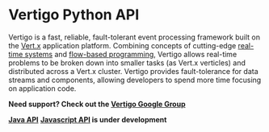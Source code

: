Vertigo Python API
==================

Vertigo is a fast, reliable, fault-tolerant event processing framework built on
the [Vert.x](http://vertx.io/) application platform. Combining concepts of
cutting-edge [real-time systems](http://storm.incubator.apache.org/) and
[flow-based programming](http://en.wikipedia.org/wiki/Flow-based_programming),
Vertigo allows real-time problems to be broken down into smaller tasks (as
Vert.x verticles) and distributed across a Vert.x cluster. Vertigo provides
fault-tolerance for data streams and components, allowing developers to spend more
time focusing on application code.

**Need support? Check out the [Vertigo Google Group][google-group]**

**[Java API](https://github.com/kuujo/vertigo)**
**[Javascript API](https://github.com/kuujo/vertigo-js) is under development**

[google-group]: https://groups.google.com/forum/#!forum/vertx-vertigo
